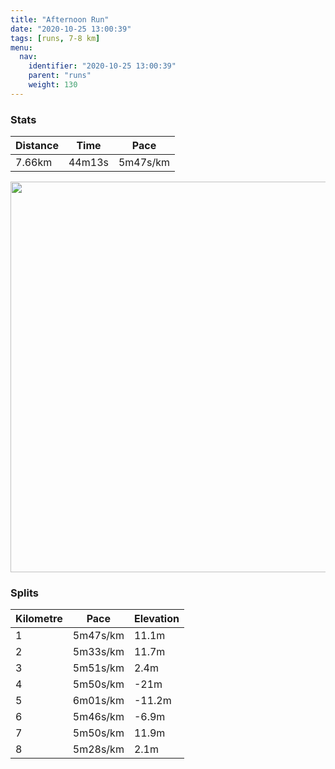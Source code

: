 ```yaml
---
title: "Afternoon Run"
date: "2020-10-25 13:00:39"
tags: [runs, 7-8 km]
menu:
  nav:
    identifier: "2020-10-25 13:00:39"
    parent: "runs"
    weight: 130
---
```


### Stats

| Distance | Time | Pace |
|----------|------|------|
|7.66km|44m13s|5m47s/km|

<img src='https://maps.googleapis.com/maps/api/staticmap?maptype=terrain&path=enc:ekvdIh|qNk@aAWk@SGMTQn@_@`@MJQVYR[d@MDIKMUG]D_@JW`@m@Rk@PWRa@H[AcAFa@Xw@Tu@NYTEf@FPH\k@h@[VYF[KWOSL]b@q@R{@LWfAuAb@Y^a@h@U\u@`@c@Vu@RIRDRL`@~@BBJGH_@RWTo@TmALYfAuALUROPUf@u@VYf@w@r@uALQTQN@NHJd@DLbAvABNNT^lAfAbB`AjCZp@d@l@VZTPb@l@FFF?`@k@b@eAf@{@p@}@L[VGJe@v@mAZo@Tu@f@mAZoAVs@Xc@VEt@n@lA|ALVB^QbA]fAEJI@IlABHPNRXDVANO^}@|AQf@_@vAa@nBSp@CLBHb@Rd@J\Nz@Pj@Tj@RbAP|@Xd@LR?^XLDDKPuBd@iCHSJw@Ba@R}@JYLIxAcBZKD?\Pv@r@Z^NZh@j@fAvAt@t@RLbBlBt@r@|@bANHFNE`@Mh@g@nB[v@[hAc@|@o@hB_@|@g@lCMlAE|AMbBEF[KEBMd@Qd@ANBJIVa@z@Ep@@TGfBIt@YdAKfAUz@Or@IPQRg@TGLERGRg@~@Qh@[n@KBK?KDMNQf@STa@Ng@`@Y\i@@SPOTEDE?EIABDR`@v@HXB`@ARS@s@gASKkAa@QS]i@_@]MCIFY?c@YUCSKQWSOc@Oa@A]IGESYMIICQMOBMFYZSBa@VOPGNQdAYjBGjAKv@BN@d@CXg@x@QxASp@Iz@WLED]fAKTKLi@NYZWLGLEXYj@e@~AQVi@VOBIHeAb@wARg@Rw@GO@CFC@ICMSOa@_@Wc@OoAQEIIs@HG?MKMWMSEm@@e@Jc@XOBKEKKMQQGGD_@n@cBfB_@VWJs@IUDkAt@]X[^UN[?GI?o@FYHkADM`@a@t@iARs@Ju@Nm@Na@d@g@RIjAWd@EX@z@\Z@h@Cx@]XI|@@f@RBABS@c@KyACgCEgB?yADe@GQQQWGm@@o@HKFMNcApCIHYUMBIAC?CIKC_@s@[YIc@Sc@U?EKSQAGAUCYa@uAASBu@LWb@wALWF[Aa@WmAe@}C]iAWqBWo@Ga@Ec@Wy@SiAKWO{@w@kDGa@Go@[qBBMTFDDb@s@p@s@pA{AJETTXj@b@lA&key=AIzaSyBPVQ_iynBzLujdhfLzy8Z-5zczbktE55k&size=800x800&scale=2&markers=color:yellow|label:S|53.36771,-2.55445&markers=color:green|label:F|53.367650000000005,-2.554530000000006' width='625' />

### Splits

| Kilometre | Pace | Elevation |
|------|------|-----------|
|1|5m47s/km|11.1m|
|2|5m33s/km|11.7m|
|3|5m51s/km|2.4m|
|4|5m50s/km|-21m|
|5|6m01s/km|-11.2m|
|6|5m46s/km|-6.9m|
|7|5m50s/km|11.9m|
|8|5m28s/km|2.1m|
